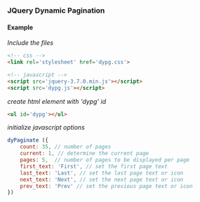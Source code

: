 ### JQuery Dynamic Pagination

#### Example

*Include the files*
``` html
<!-- css -->
<link rel='stylesheet' href='dypg.css'>

<!-- javascript -->
<script src='jquery-3.7.0.min.js'></script>
<script src='dypg.js'></script>
```

*create html element with 'dypg' id*
``` html
<ul id='dypg'></ul>
```
*initialize javascript options*
``` javascript
dyPaginate ({
	count: 35, // number of pages
	current: 1, // determine the current page
	pages: 5,  // number of pages to be displayed per page
	first_text: 'First', // set the first page text
	last_text: 'Last', // set the last page text or icon
	next_text: 'Next', // set the next page text or icon
	prev_text: 'Prev' // set the previous page text or icon
})
```